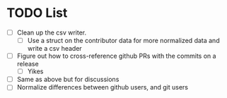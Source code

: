 # TODO List

- [ ] Clean up the csv writer.
  - [ ] Use a struct on the contributor data for more normalized data and write a csv header
- [ ] Figure out how to cross-reference github PRs with the commits on a release
  - [ ] Yikes
- [ ] Same as above but for discussions
- [ ] Normalize differences between github users, and git users